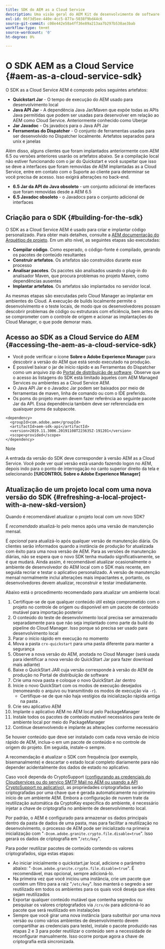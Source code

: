 ```yaml
---
title: SDK do AEM as a Cloud Service
description: Uma visão geral do AEM Kit de desenvolvimento de software as a Cloud Service
exl-id: 06f3d5ee-440e-4cc5-877a-5038f9bd44c6
source-git-commit: c08e442e58a4ff36e89a213aa7b297b538ae3bab
workflow-type: tm+mt
source-wordcount: '0'
ht-degree: 0%

---
```


# O SDK AEM as a Cloud Service {#aem-as-a-cloud-service-sdk}

O SDK as a Cloud Service AEM é composto pelos seguintes artefatos:

* **Quickstart Jar**  - O tempo de execução do AEM usado para desenvolvimento local
* **Java API Jar**  - A dependência Java Jar/Maven que expõe todas as APIs Java permitidas que podem ser usadas para desenvolver em relação ao AEM como Cloud Service. Anteriormente conhecido como Uberjar
* **Jar Javadoc**  - Os javadocs para o Java API Jar
* **Ferramentas do Dispatcher**  - O conjunto de ferramentas usadas para ser desenvolvido no Dispatcher localmente. Artefatos separados para unix e janelas

Além disso, alguns clientes que foram implantados anteriormente com AEM 6.5 ou versões anteriores usarão os artefatos abaixo. Se a compilação local não estiver funcionando com o jar do Quickstart e você suspeitar que isso se deve a interfaces que foram removidas de AEM implantadas as a Cloud Service, entre em contato com o Suporte ao cliente para determinar se você precisa de acesso. Isso exigirá alterações no back-end.

* **6.5 Jar da API do Java obsoleto**  - um conjunto adicional de interfaces que foram removidas desde a AEM 6.5
* **6.5 Javadoc obsoleto**  - o Javadocs para o conjunto adicional de interfaces

## Criação para o SDK {#building-for-the-sdk}

O SDK as a Cloud Service AEM é usado para criar e implantar código personalizado. Para obter mais detalhes, consulte a [AEM documentação do Arquétipo de projeto](https://experienceleague.adobe.com/docs/experience-manager-core-components/using/developing/archetype/using.html?lang=en). Em um alto nível, as seguintes etapas são executadas:

* **Compilar código**. Como esperado, o código-fonte é compilado, gerando os pacotes de conteúdo resultantes
* **Construir artefatos**. Os artefatos são construídos durante esse processo
* **Analisar pacotes**. Os pacotes são analisados usando o plug-in do analisador Maven, que procura problemas no projeto Maven, como dependências ausentes
* **Implantar artefatos**. Os artefatos são implantados no servidor local.

As mesmas etapas são executadas pelo Cloud Manager ao implantar em ambientes do Cloud. A execução de builds localmente permite o desenvolvimento e o teste locais, de modo que os desenvolvedores possam descobrir problemas de código ou estruturais com eficiência, bem antes de se comprometer com o controle de origem e acionar as implantações do Cloud Manager, o que pode demorar mais.

## Acesso ao SDK as a Cloud Service do AEM {#accessing-the-aem-as-a-cloud-service-sdk}

* Você pode verificar o ícone **Sobre o Adobe Experience Manager** para descobrir a versão do AEM que está sendo executado na produção.
* É possível baixar o jar de início rápido e as Ferramentas do Dispatcher como um arquivo zip do [Portal de distribuição de software](https://experience.adobe.com/#/downloads/content/software-distribution/en/aemcloud.html). Observe que o acesso às listagens do SDK está limitado àqueles com AEM Managed Services ou ambientes as a Cloud Service AEM.
* O Java API Jar e o Javadoc Jar podem ser baixados por meio de ferramentas de maven, linha de comando ou com o IDE preferido.
* Os poms do projeto maven devem fazer referência ao seguinte pacote Jar da API. Essa dependência também deve ser referenciada em quaisquer poms de subpacote.

```
<dependency>
  <groupId>com.adobe.aem</groupId>
  <artifactId>aem-sdk-api</artifactId>
  <version>2019.11.3006.20191108T223635Z-191201</version>
  <scope>provided</scope>
</dependency>
```

>[!NOTE]
>
>A entrada da versão do SDK deve corresponder à versão AEM as a Cloud Service. Você pode ver qual versão está usando fazendo logon no AEM, depois indo para o ponto de interrogação no canto superior direito da tela e selecionando **[!UICONTROL Sobre o Adobe Experience Manager]**


## Atualização de um projeto local com uma nova versão do SDK {#refreshing-a-local-project-with-a-new-skd-version}

Quando é recomendável atualizar o projeto local com um novo SDK?

É *recomendado* atualizá-lo pelo menos após uma versão de manutenção mensal.

É *opcional* para atualizá-lo após qualquer versão de manutenção diária. Os clientes serão informados quando a instância de produção for atualizada com êxito para uma nova versão de AEM. Para as versões de manutenção diárias, não se espera que o novo SDK tenha mudado significativamente, se é que mudará. Ainda assim, é recomendável atualizar ocasionalmente o ambiente de desenvolvedor do AEM local com o SDK mais recente, em seguida recriar e testar o aplicativo personalizado. A versão de manutenção mensal normalmente inclui alterações mais impactantes e, portanto, os desenvolvedores devem atualizar, reconstruir e testar imediatamente.

Abaixo está o procedimento recomendado para atualizar um ambiente local:

1. Certifique-se de que qualquer conteúdo útil esteja comprometido com o projeto no controle de origem ou disponível em um pacote de conteúdo mutável para importação posterior
1. O conteúdo do teste de desenvolvimento local precisa ser armazenado separadamente para que não seja implantado como parte da build do pipeline do Cloud Manager. Isso porque só precisa ser usado para desenvolvimento local
1. Parar o início rápido em execução no momento
1. Mova a pasta `crx-quickstart` para uma pasta diferente para manter a segurança
1. Observe a nova versão do AEM, anotada no Cloud Manager (será usada para identificar a nova versão do QuickStart Jar para fazer download mais adiante)
1. Baixe o QuickStart JAR cuja versão corresponde à versão do AEM de produção no Portal de distribuição de software
1. Crie uma nova pasta e coloque o novo QuickStart Jar dentro
1. Inicie o novo QuickStart com os modos de execução desejados (renomeando o arquivo ou transmitindo os modos de execução via `-r`).
   * Certifique-se de que não haja vestígios da inicialização rápida antiga na pasta .
1. Crie seu aplicativo AEM
1. Implante o aplicativo AEM no AEM local pelo PackageManager
1. Instale todos os pacotes de conteúdo mutável necessários para teste de ambiente local por meio do PackageManager
1. Continue desenvolvendo e implante as alterações conforme necessário

Se houver conteúdo que deve ser instalado com cada nova versão de início rápido de AEM, inclua-o em um pacote de conteúdo e no controle de origem do projeto. Em seguida, instale-o sempre.

A recomendação é atualizar o SDK com frequência (por exemplo, bisemanalmente) e descartar o estado local completo diariamente para não depender acidentalmente dos dados de estado no aplicativo.

Caso você dependa do CryptoSupport ([configurando as credenciais do Cloudservices ou do serviço SMTP Mail no AEM ou usando a API CryptoSupport no aplicativo](https://www.adobe.io/experience-manager/reference-materials/cloud-service/javadoc/com/adobe/granite/crypto/CryptoSupport.html)), as propriedades criptografadas serão criptografadas por uma chave que é gerada automaticamente no primeiro início de um ambiente AEM. Embora a configuração de nuvem trate da reutilização automática da CryptoKey específica do ambiente, é necessário injetar a chave de criptografia no ambiente de desenvolvimento local.

Por padrão, o AEM é configurado para armazenar os dados principais dentro da pasta de dados de uma pasta, mas para facilitar a reutilização no desenvolvimento, o processo de AEM pode ser inicializado na primeira inicialização com &quot;`-Dcom.adobe.granite.crypto.file.disable=true`&quot;. Isso gerará os dados de criptografia em &quot;`/etc/key`&quot;.

Para poder reutilizar pacotes de conteúdo contendo os valores criptografados, siga estas etapas:

* Ao iniciar inicialmente o quickstart.jar local, adicione o parâmetro abaixo: &quot;`-Dcom.adobe.granite.crypto.file.disable=true`&quot;. É recomendável, mas opcional, sempre adicioná-lo.
* Na primeira vez que você iniciou uma instância, crie um pacote que contém um filtro para a raiz &quot;`/etc/key`&quot;. Isso manterá o segredo a ser reutilizado em todos os ambientes para os quais você deseja que eles sejam reutilizados
* Exportar qualquer conteúdo mutável que contenha segredos ou pesquisar os valores criptografados via `/crx/de` para adicioná-lo ao pacote que será reutilizado em instalações
* Sempre que você girar uma nova instância (para substituir por uma nova versão ou como vários ambientes de desenvolvimento devem compartilhar as credenciais para teste), instale o pacote produzido nas etapas 2 e 3 para poder reutilizar o conteúdo sem a necessidade de reconfigurar manualmente. Isso ocorre porque agora a chave de criptografia está sincronizada.
